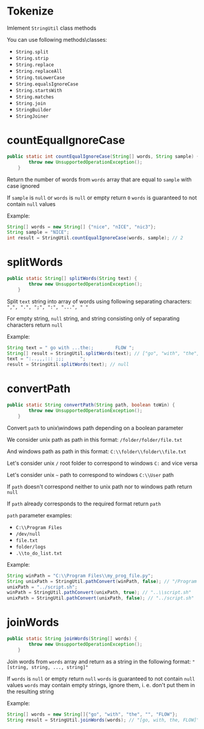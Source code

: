 # Tokenize
Imlement `StringUtil` class methods

You can use following methods\classes:
- `String.split`
- `String.strip`
- `String.replace`
- `String.replaceAll`
- `String.toLowerCase`
- `String.equalsIgnoreCase`
- `String.startsWith`
- `String.matches`
- `String.join`
- `StringBuilder`
- `StringJoiner`

# countEqualIgnoreCase
```java
public static int countEqualIgnoreCase(String[] words, String sample) {
        throw new UnsupportedOperationException();
    }
```
Return the number of words from `words` array that are equal to `sample` with case ignored

If `sample` is `null` or `words` is `null` or empty return `0`
`words` is guaranteed to not contain `null` values

Example:
```java
String[] words = new String[] {"nice", "nICE", "nic3"};
String sample = "NICE";
int result = StringUtil.countEqualIgnoreCase(words, sample); // 2
```

# splitWords
```java
public static String[] splitWords(String text) {
        throw new UnsupportedOperationException();
    }
```
Split `text` string into array of words using following separating characters: `",", ".", ";", ":", "...", " "`

For empty string, `null` string, and string consisting only of separating characters return `null`

Example:
```java
String text = " go with ...the:;        FLOW ";
String[] result = StringUtil.splitWords(text); // ["go", "with", "the", "FLOW"]
text = ":..,,,::: ;;;      ";
result = StringUtil.splitWords(text); // null
```

# convertPath
```java
public static String convertPath(String path, boolean toWin) {
        throw new UnsupportedOperationException();
    }
```
Convert `path` to unix\windows path depending on a boolean parameter

We consider unix path as path in this format: `/folder/folder/file.txt`

And windows path as path in this format: `C:\\folder\\folder\\file.txt`

Let's consider unix `/` root folder to correspond to windows `C:` and vice versa 

Let's consider unix `~` path to correspond to windows `C:\\User` path

If `path` doesn't correspond neither to unix path nor to windows path return `null`

If `path` already corresponds to the required format return `path`

`path` parameter examples:
- `C:\\Program Files`
- `/dev/null`
- `file.txt`
- `folder/logs`
- `.\\to_do_list.txt`

Example:
```java
String winPath = "C:\\Program Files\\my_prog_file.py";
String unixPath = StringUtil.pathConvert(winPath, false); // "/Program Files/my_prog_file.py"
unixPath = "../script.sh";
winPath = StringUtil.pathConvert(unixPath, true); // "..\\script.sh"
unixPath = StringUtil.pathConvert(unixPath, false); // "../script.sh"
```
# joinWords
```java
public static String joinWords(String[] words) {
        throw new UnsupportedOperationException();
    }
```
Join words from `words` array and return as a string in the following format: `"[string, string, ..., string]"`

If `words` is `null` or empty return `null`
`words` is guaranteed to not contain `null` values
`words` may contain empty strings, ignore them, i. e. don't put them in the resulting string

Example:
```java
String[] words = new String[]{"go", "with", "the", "", "FLOW"};
String result = StringUtil.joinWords(words); // "[go, with, the, FLOW]"
```
